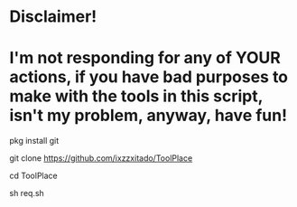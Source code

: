 # Disclaimer!

# I'm not responding for any of YOUR actions, if you have bad purposes to make with the tools in this script, isn't my problem, anyway, have fun!

pkg install git

git clone
https://github.com/ixzzxitado/ToolPlace

cd ToolPlace

sh req.sh
